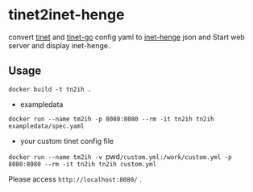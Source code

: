 # tinet2inet-henge
convert [tinet](https://github.com/slankdev/tinet) and [tinet-go](https://github.com/ak1ra24/tinet-go) config yaml to [inet-henge](https://github.com/codeout/inet-henge) json and Start web server and display inet-henge.

## Usage
`docker build -t tn2ih .`

- exampledata

`docker run --name tm2ih -p 8080:8080 --rm -it tn2ih tn2ih exampledata/spec.yaml`

- your custom tinet config file

`docker run --name tm2ih -v `pwd`/custom.yml:/work/custom.yml -p 8080:8080 --rm -it tn2ih tn2ih custom.yml`

Please access `http://localhost:8080/` .
